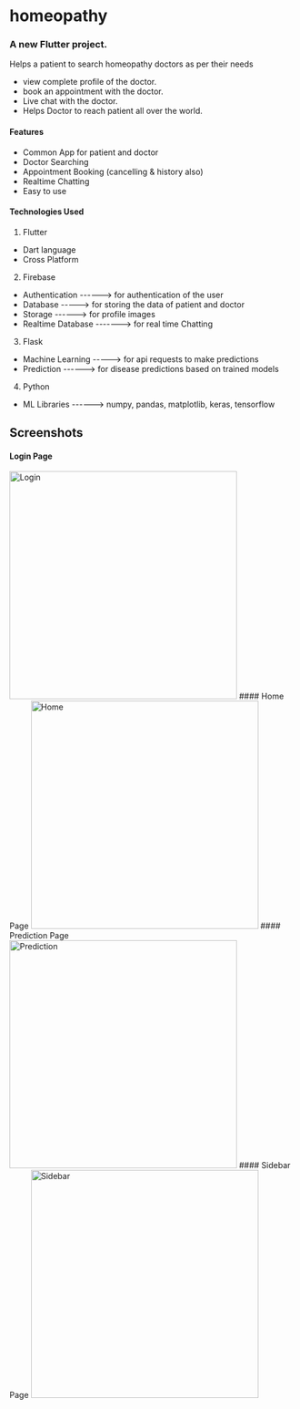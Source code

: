 # homeopathy

### A new Flutter project.

Helps a patient to search homeopathy doctors as per their needs

 - view complete profile of the doctor.
 - book an appointment with the doctor.
 - Live chat with the doctor.
 - Helps Doctor to reach patient all over the world.

#### Features
 - Common App for patient and doctor
 - Doctor Searching
 - Appointment Booking (cancelling & history also)
 - Realtime Chatting
 - Easy to use

#### Technologies Used

1. Flutter
  - Dart language
  - Cross Platform
  
2. Firebase
  - Authentication ------> for authentication of the user
  - Database -----> for storing the data of patient and doctor
  - Storage ------> for profile images
  - Realtime Database -------> for real time Chatting

3. Flask
  - Machine Learning -----> for api requests to make predictions
  - Prediction ------> for disease predictions based on trained models

4. Python
  - ML Libraries ------> numpy, pandas, matplotlib, keras, tensorflow


## Screenshots

  #### Login Page
  <img src="https://user-images.githubusercontent.com/126691686/222506752-511b647a-5647-4dae-abbe-fb15b7aeb113.jpeg" alt="Login" height="400px">
  #### Home Page
  <img src="https://user-images.githubusercontent.com/126691686/222506740-c22f7545-853d-4afe-8735-abc8ac341f06.jpeg" alt="Home" height="400px">
  #### Prediction Page
  <img src="https://user-images.githubusercontent.com/126691686/222506766-d014828e-3864-425d-a50a-9c4b8ca98226.png" alt="Prediction" height="400px">
  #### Sidebar Page
  <img src="https://user-images.githubusercontent.com/126691686/222506781-fd1c0fdb-c96e-4ee0-9d45-969f8dffaf13.png" alt="Sidebar" height="400px">

